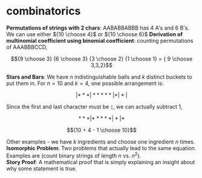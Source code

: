 # combinatorics

**Permutations of strings with 2 chars**: AABABBABBB has $4$ A's and $6$ B's.  We can use either ${10 \choose 4}$ or ${10 \choose 6}$
**Derivation of multinomial coefficient using binomial coefficient**: counting permutations of AAABBBCCD, 
```math
{9 \choose 3} {6 \choose 3} {3 \choose 2} {1 \choose 1} = { 9 \choose 3,3,2}
```
**Stars and Bars**: We have $n$ indistinguishable balls and $k$ distinct buckets to put them in.  For $n=10$ and $k=4$, one possible arrangement is:
```math
|***|*****|*|*|
```
Since the first and last character must be `|`, we can actually subtract $1$,
```math
***|*****|*|*
```
```math
{10 + 4 - 1 \choose 10}
```
Other examples - we have $k$ ingredients and choose one ingredient $n$ times.  
**Isomorphic Problem**: Two problems that actually lead to the same equation.  Examples are (count binary strings of length $n$ vs. $n^2$).  
**Story Proof**: A mathematical proof that is simply explaining an insight about why some statement is true.  
